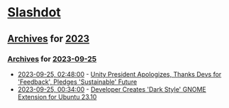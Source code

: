 # [Slashdot](../../../README.md)

## [Archives](../../index.md) for [2023](../index.md)

### [Archives](../../index.md) for [2023-09-25](index.md)

* [2023-09-25, 02:48:00](https://games.slashdot.org/story/23/09/25/0245233/unity-president-apologizes-thanks-devs-for-feedback-pledges-sustainable-future?utm_source=rss1.0mainlinkanon&utm_medium=feed) - [Unity President Apologizes, Thanks Devs for 'Feedback', Pledges 'Sustainable' Future](https://games.slashdot.org/story/23/09/25/0245233/unity-president-apologizes-thanks-devs-for-feedback-pledges-sustainable-future?utm_source=rss1.0mainlinkanon&utm_medium=feed)
* [2023-09-25, 00:34:00](https://tech.slashdot.org/story/23/09/24/2317206/developer-creates-dark-style-gnome-extension-for-ubuntu-2310?utm_source=rss1.0mainlinkanon&utm_medium=feed) - [Developer Creates 'Dark Style' GNOME Extension for Ubuntu 23.10](https://tech.slashdot.org/story/23/09/24/2317206/developer-creates-dark-style-gnome-extension-for-ubuntu-2310?utm_source=rss1.0mainlinkanon&utm_medium=feed)
